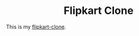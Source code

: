 <h1 align="center">Flipkart Clone</h1>

This is my [flipkart-clone](https://tavishi-07.github.io/Drum-Kit/).